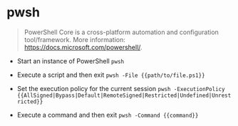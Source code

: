 # pwsh
> PowerShell Core is a cross-platform automation and configuration tool/framework.
> More information: <https://docs.microsoft.com/powershell/>.

- Start an instance of PowerShell
`pwsh`

- Execute a script and then exit
`pwsh -File {{path/to/file.ps1}}`

- Set the execution policy for the current session
`pwsh -ExecutionPolicy {{AllSigned|Bypass|Default|RemoteSigned|Restricted|Undefined|Unrestricted}}`

- Execute a command and then exit
`pwsh -Command {{command}}`
